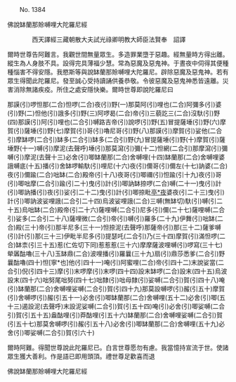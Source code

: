 ﻿　　No. 1384

佛說缽蘭那賒嚩哩大陀羅尼經

　　　　西天譯經三藏朝散大夫試光祿卿明教大師臣法賢奉　詔譯


爾時世尊告阿難言。我觀世間無量眾生。多造罪業墮于惡趣。經無量時方得出離。縱生為人身肢不具。設得完具薄福少慧。常為惡魔及惡鬼神。于晝夜中伺得其便種種惱害不得安隱。我愍斯等與說缽蘭那賒嚩哩大陀羅尼。辟除惡魔及惡鬼神。若有眾生得聞此陀羅尼。發至誠心受持讀誦供養恭敬。令彼惡魔及惡鬼神悉皆遠離。災害消除無諸疾疫。所住之處安隱快樂。爾時世尊即說陀羅尼曰

那謨(引)啰怛那(二合)怛啰(二合)夜(引)野(一)那莫阿(引)哩也(二合)阿彌多(引)婆(引)野(二)怛他(引)誐多(引)野(三)阿啰曷(二合)帝(引)三藐訖三(二合)沒馱(引)野(四)那謨(引)阿(引)哩也(二合引)嚩路吉帝(引)說啰(引)野(五)冒提薩埵(引)野(六)摩賀(引)薩埵(引)野(七)摩賀(引)哥(引)嚕尼哥(引)野(八)那謨(引)摩賀(引)娑他(二合引)摩缽啰(二合引)缽多(二合引)缽多(二合引)野(九)冒提薩埵(引)野(十)摩賀(引)薩埵野(十一)嚩(引)摩泥(去聲呼)埵(引)那莫瀉(引)彌(十二)怛網(二合引)那摩瀉(引)彌嚩(引)摩泥(去聲十三)必舍(引)唧缽蘭那(二合)舍嚩哩(十四)缽蘭那(二合)舍嚩哩婆誐嚩底(十五)播(引)舍缽啰輸馱(引)哩尼(十六)夜(引)儞哥(引)儞左(十七)訥婆(二合)夜(引)儞踰(二合)咄缽(二合)殿帝(引十八)夜哥(引)唧禰(引)怛踰(引十九)夜(引)哥(引)唧咄摩(二合引)踰(引二十)曳(引)計(引)唧訥缽捺啰(二合)嚩(二十一)曳(引)計(引)唧訥播(引)夜(引)娑(引二十二)曳(引)計(引)唧捺毗[亭*夜](切身引)婆夜(引二十三)曳(引)計(引)唧訥波娑哩誐(二合引二十四)烏波娑哩誐(二合)三嚩(無缽切)馱(引)嚩(引二十五)烏咄缽(二合)殿帝(引二十六)薩哩嚩(二合引)尼多(引)儞(二十七)薩哩嚩(二合引)娑多(二合引二十八)薩哩微(二合引)帝(引)嚩(引)羅多(二十九)伊舞(引)咄缽(二合)殿(三十)帝(引)那半尼多(三十一)怛捺泥(去聲呼)那薩帝(引)那(三十二)薩爹嚩(引)計(引)那(三十三)伊毗半尼多(引)提瑟吒(二合引)乃(三十四)摩賀(引)滿怛啰(二合)缽柰(引三十五)惹(仁佐切下同)惹惹惹(三十六)摩摩薩波哩嚩(引)啰寫(三十七)犖羼酤嚕(三十八)玉缽鼎(二合)波哩播(引)羅曩(三十九)扇(引)鼎莎悉爹(二合引)野曩酤嚕(四十)怛[寧*也]他(引四十一)唵(引)阿蜜哩(二合)帝(引四十二)末說娑當(二合引)倪(引四十三)摩(引)末啰摩(引)末啰(四十四)設末缽啰(二合)設末(四十五)烏波設末(四十六)咄努尾咄努(四十七)咄隸(引)咄母隸(引)娑嚩(二合引)賀(引四十八)唵(引)缽蘭那(二合)舍嚩哩娑嚩(二合引)賀(引四十九)那莫設嚩啰(引)赧(引五十)摩賀(引)舍嚩啰(引)赧(引五十一)必舍(引)唧缽蘭那(二合)舍嚩哩(五十二)必舍(引)唧(五十三)遏設泥(去聲呼)末設泥娑嚩(二合引)賀(引五十四)唵(引)必舍(引)唧娑嚩(二合引)賀(引五十五)盎酤哩(引)莽酤哩(引五十六)缽蘭那(二合)舍嚩哩娑嚩(二合引)賀(引五十七)那莫舍嚩啰(引)赧(引五十八)必舍(引)唧缽蘭那(二合)舍嚩哩(五十九)必舍(引)唧娑嚩(二合引)賀(引六十)

爾時阿難。得聞世尊說此陀羅尼已。白言世尊愿勿有慮。我當憶持宣流于世。使諸眾生獲大善利。作是語已即用頭頂。禮世尊足歡喜而退

佛說缽蘭那賒嚩哩大陀羅尼經
